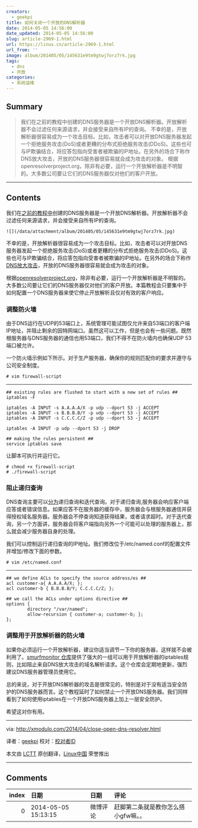 ```yaml
---
creators:
  - geekpi
title: 如何关闭一个开放的DNS解析器
date: 2014-05-05 14:56:00
date_updated: 2014-05-05 14:56:00
slug: article-2969-1.html
url: https://linux.cn/article-2969-1.html
url_from: ''
image: album/201405/05/145631e9tm9gtwj7orz7rk.jpg
tags:
  - dns
  - 开放
categories:
  - 系统运维
---
```


## Summary

> 我们在之前的教程中创建的DNS服务器是一个开放DNS解析器。开放解析器不会过滤任何来源请求，并会接受来自所有IP的查询。  不幸的是，开放解析器很容易成为一个攻击目标。比如，攻击者可以对开放DNS服务器发起一个拒绝服务攻击(DoS)或者更糟的分布式拒绝服务攻击(DDoS)。这些也可与IP欺骗结合，将应答包指向受害者被欺骗的IP地址。在另外的场合下称作DNS放大攻击，开放的DNS服务器很容易就会成为攻击的对象。 根据openresolverproject.org，除非有必要，运行一个开放解析器是不明智的。大多数公司要让它们的DNS服务器仅对他们的客户开放。

***

<!-- more -->

## Contents

我们在[之前的教程中](https://linux.cn/article-2969-1.html)创建的DNS服务器是一个开放DNS解析器。开放解析器不会过滤任何来源请求，并会接受来自所有IP的查询。

`![](/data/attachment/album/201405/05/145631e9tm9gtwj7orz7rk.jpg)`

不幸的是，开放解析器很容易成为一个攻击目标。比如，攻击者可以对开放DNS服务器发起一个拒绝服务攻击(DoS)或者更糟的分布式拒绝服务攻击(DDoS)。这些也可与IP欺骗结合，将应答包指向受害者被欺骗的IP地址。在另外的场合下称作[DNS放大攻击](https://www.us-cert.gov/ncas/alerts/TA13-088A)，开放的DNS服务器很容易就会成为攻击的对象。

根据[openresolverproject.org](http://openresolverproject.org/)，除非有必要，运行一个开放解析器是不明智的。大多数公司要让它们的DNS服务器仅对他们的客户开放。本篇教程会只要集中于如何配置一个DNS服务器来使它停止开放解析且仅对有效的客户响应。

### 调整防火墙

由于DNS运行在UDP的53端口上，系统管理可能试图仅允许来自53端口的客户端IP地址，并阻止剩余的因特网端口。虽然这可以工作，但是也会有一些问题。既然根服务器与DNS服务器的通信也用53端口，我们不得不在防火墙内也确保UDP 53端口被允许。

一个防火墙示例如下所示。对于生产服务器，确保你的规则匹配你的要求并遵守与公司安全制度。

```shell
# vim firewall-script 
```

---

```shell
## existing rules are flushed to start with a new set of rules ##
iptables -F

iptables -A INPUT -s A.A.A.A/X -p udp --dport 53 -j ACCEPT
iptables -A INPUT -s B.B.B.B/Y -p udp --dport 53 -j ACCEPT
iptables -A INPUT -s C.C.C.C/Z -p udp --dport 53 -j ACCEPT

iptables -A INPUT -p udp --dport 53 -j DROP

## making the rules persistent ##
service iptables save
```

让脚本可执行并运行它。

```shell
# chmod +x firewall-script
# ./firewall-script 
```

### 阻止递归查询

DNS查询主要可以[分为](http://technet.microsoft.com/en-us/library/cc961401.aspx)递归查询和迭代查询。对于递归查询,服务器会响应客户端应答或者错误信息。如果应答不在服务器的缓存中，服务器会与根服务器通信并获得授权域名服务器。服务器会不停查询知道获得结果，或者请求超时。对于迭代查询，另一个方面讲，服务器会将客户端指向另外一个可能可以处理的服务器上，那么就会减少服务器自身的处理。

我们可以控制运行递归查询的IP地址。我们修改位于/etc/named.conf的配置文件并增加/修改下面的参数。

```shell
# vim /etc/named.conf
```

---

```shell
## we define ACLs to specify the source address/es ##
acl customer-a{ A.A.A.A/X; };
acl customer-b { B.B.B.B/Y; C.C.C.C/Z; };

## we call the ACLs under options directive ##
options {
        directory "/var/named";
        allow-recursion { customer-a; customer-b; };
};
```

### 调整用于开放解析器的防火墙

如果你必须运行一个开放解析器，建议你适当调节一下你的服务器，这样就不会被利用了。[smurfmonitor 仓库](https://github.com/smurfmonitor/dns-iptables-rules)提供了强大的一组可以用于开放解析器的iptables规则，比如阻止来自DNS放大攻击的域名解析请求。这个仓库会定期地更新，强烈建议DNS服务器管理员使用它。

总的来说，对于开放DNS解析器的攻击是很常见的，特别是对于没有适当安全防护的DNS服务器而言。这个教程延时了如何禁止一个开放DNS服务器。我们同样看到了如何使用iptables在一个开放DNS服务器上加上一层安全防护。

希望这对你有用。

---

via: <http://xmodulo.com/2014/04/close-open-dns-resolver.html>

译者：[geekpi](https://github.com/geekpi) 校对：[校对者ID](https://github.com/%E6%A0%A1%E5%AF%B9%E8%80%85ID)

本文由 [LCTT](https://github.com/LCTT/TranslateProject) 原创翻译，[Linux中国](https://linux.cn/) 荣誉推出

***

## Comments

|   index | 日期                | 日期     | 评论                                |
|--------:|:--------------------|:---------|:------------------------------------|
|       0 | 2014-05-05 15:13:15 | 微博评论 | 赶脚第二条就是教你怎么搭小gfw嘛。。 |
